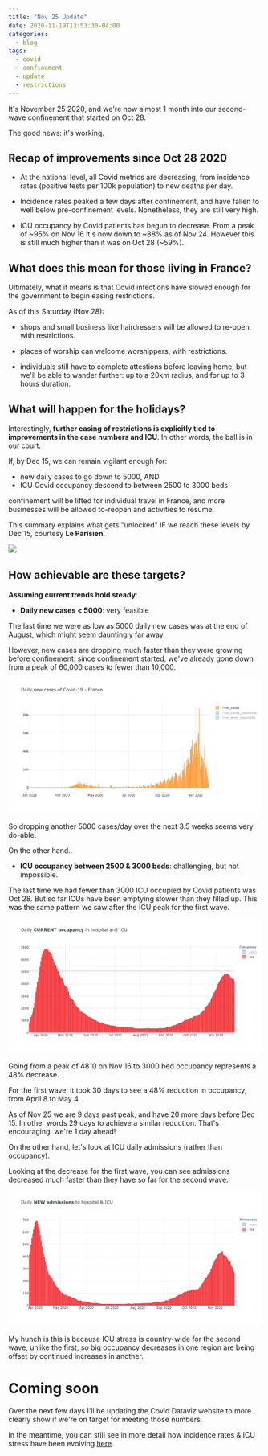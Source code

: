 ```yaml
---
title: "Nov 25 Update"
date: 2020-11-19T13:53:30-04:00
categories:
  - blog
tags:
  - covid
  - confinement
  - update
  - restrictions
---
```


It's November 25 2020, and we're now almost 1 month into our second-wave confinement that started on Oct 28.

The good news: it's working.

## Recap of improvements since Oct 28 2020

* At the national level, all Covid metrics are decreasing, from incidence rates (positive tests per 100k population) to new deaths per day.

* Incidence rates peaked a few days after confinement, and have fallen to well below pre-confinement levels. Nonetheless, they are still very high.

* ICU occupancy by Covid patients has begun to decrease. From a peak of ~95% on Nov 16 it's now down to ~88% as of Nov 24. However this is still much higher than it was on Oct 28 (~59%).

## What does this mean for those living in France?

Ultimately, what it means is that Covid infections have slowed enough for the government to begin easing restrictions.

As of this Saturday (Nov 28):

* shops and small business like hairdressers will be allowed to re-open, with restrictions.

* places of worship can welcome worshippers, with restrictions.

* individuals still have to complete attestions before leaving home, but we'll be able to wander further: up to a 20km radius, and for up to 3 hours duration.

## What will happen for the holidays?

Interestingly, **further easing of restrictions is explicitly tied to improvements in the case numbers and ICU**. In other words, the ball is in our court.

If, by Dec 15, we can remain vigilant enough for:

* new daily cases to go down to 5000, AND
* ICU Covid occupancy descend to between 2500 to 3000 beds

 confinement will be lifted for individual travel in France, and more businesses will be allowed to-reopen and activities to resume.

This summary explains what gets "unlocked" IF we reach these levels by Dec 15, courtesy __Le Parisien__.

![](https://www.leparisien.fr/resizer/caXjeCMfiIhZGQK8Nhk5YZX7AD8=/930x1280/cloudfront-eu-central-1.images.arcpublishing.com/leparisien/ZN2MVOVKF5YKH76WJ624ZYCUHE.jpg)

## How achievable are these targets?

**Assuming current trends hold steady**:

* **Daily new cases < 5000**: very feasible

The last time we were as low as 5000 daily new cases was at the end of August, which might seem dauntingly far away.

However, new cases are dropping much faster than they were growing before confinement: since confinement started, we've already gone down from a peak of 60,000 cases to fewer than 10,000.

![Daily new cases](../assets/images/2020/nov25_dailyNewCases.png)

So dropping another 5000 cases/day over the next 3.5 weeks seems very do-able.

On the other hand..

* **ICU occupancy between 2500 & 3000 beds**: challenging, but not impossible.

The last time we had fewer than 3000 ICU occupied by Covid patients was Oct 28. But so far ICUs have been emptying slower than they filled up. This was the same pattern we saw after the ICU peak for the first wave.

![ICU occupancy](../assets/images/2020/nov24_icuOcc.png)

Going from a peak of 4810 on Nov 16 to 3000 bed occupancy represents a 48% decrease.

For the first wave, it took 30 days to see a 48% reduction in occupancy, from April 8 to May 4.

As of Nov 25 we are 9 days past peak, and have 20 more days before Dec 15. In other words 29 days to achieve a similar reduction. That's encouraging: we're 1 day ahead!

On the other hand, let's look at ICU daily admissions (rather than occupancy).

Looking at the decrease for the first wave, you can see admissions decreased much faster than they have so far for the second wave.

![ICU admissions](../assets/images/2020/nov24_icuAdmit.png)

My hunch is this is because ICU stress is country-wide for the second wave, unlike the first, so big occupancy decreases in one region are being offset by continued increases in another.

# Coming soon

Over the next few days I'll be updating the Covid Dataviz website to more clearly show if we're on target for meeting those numbers.

In the meantime, you can still see in more detail how incidence rates & ICU stress have been evolving [here](https://limegimlet.github.io/covid_dataviz).
